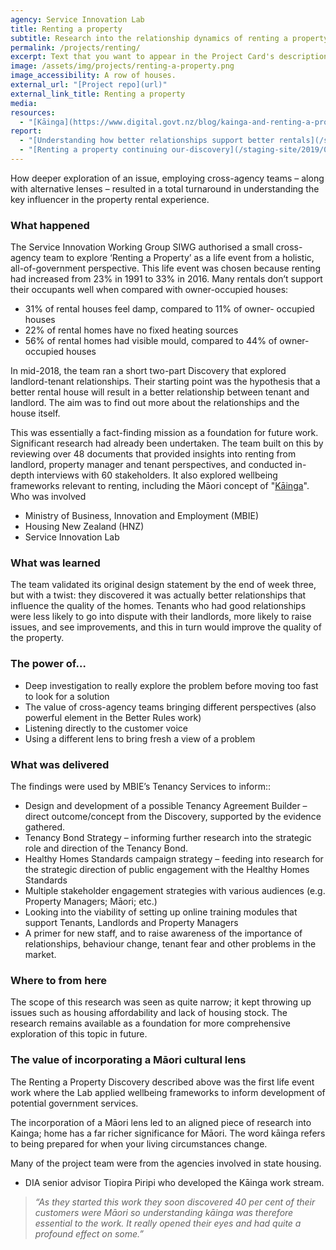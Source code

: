```yaml
---
agency: Service Innovation Lab
title: Renting a property
subtitle: Research into the relationship dynamics of renting a property and ways they impact the renting experience and can make it better.
permalink: /projects/renting/
excerpt: Text that you want to appear in the Project Card's description.
image: /assets/img/projects/renting-a-property.png
image_accessibility: A row of houses.
external_url: "[Project repo](url)"
external_link_title: Renting a property
media:
resources:
  - "[Kāinga](https://www.digital.govt.nz/blog/kainga-and-renting-a-property/)"
report:
  - "[Understanding how better relationships support better rentals](/staging-site/2019/01/28/renting-a-property-understanding-how-better-relationships-support-better-rentals)"
  - "[Renting a property continuing our-discovery](/staging-site/2019/01/30/renting-a-property-continuing-our-discovery)"
---
```


How deeper exploration of an issue, employing cross-agency teams – along with alternative lenses – resulted in a total turnaround in understanding the key influencer in the property rental experience.

### What happened

The Service Innovation Working Group SIWG authorised a small cross-agency team to explore ‘Renting a Property’ as a life event from a holistic, all-of-government perspective. This life event was chosen because renting had increased from 23% in 1991 to 33% in 2016.  Many rentals don’t support their occupants well when compared with owner-occupied houses:

* 31% of rental houses feel damp, compared to 11% of owner- occupied houses
* 22% of rental homes have no fixed heating sources
* 56% of rental homes had visible mould, compared to 44% of owner-occupied houses

In mid-2018, the team ran a short two-part Discovery that explored landlord-tenant relationships. Their starting point was the hypothesis that a better rental house will result in a better relationship between tenant and landlord. The aim was to find out more about the relationships and the house itself.

This was essentially a fact-finding mission as a foundation for future work. Significant research had already been undertaken. The team built on this by reviewing over 48 documents that provided insights into renting from landlord, property manager and tenant perspectives, and conducted in-depth interviews with 60 stakeholders. It also explored wellbeing frameworks relevant to renting, including the Māori concept of "[Kāinga](https://www.digital.govt.nz/blog/kainga-and-renting-a-property/)".
Who was involved

* Ministry of Business, Innovation and Employment (MBIE)
* Housing New Zealand (HNZ)
* Service Innovation Lab

### What was learned

The team validated its original design statement by the end of week three, but with a twist: they discovered it was actually better relationships that influence the quality of the homes. Tenants who had good relationships were less likely to go into dispute with their landlords, more likely to raise issues, and see improvements, and this in turn would improve the quality of the property.

### The power of…

* Deep investigation to really explore the problem before moving too fast to look for a solution
* The value of cross-agency teams bringing different perspectives (also powerful element in the Better Rules work)
* Listening directly to the customer voice
* Using a different lens to bring fresh a view of a problem

### What was delivered

The findings were used by MBIE’s Tenancy Services to inform::

* Design and development of a possible Tenancy Agreement Builder – direct outcome/concept from the Discovery, supported by the evidence gathered.
* Tenancy Bond Strategy – informing further research into the strategic role and direction of the Tenancy Bond.
* Healthy Homes Standards campaign strategy – feeding into research for the strategic direction of public engagement with the Healthy Homes Standards
* Multiple stakeholder engagement strategies with various audiences (e.g. Property Managers; Māori; etc.)
* Looking into the viability of setting up online training modules that support Tenants, Landlords and Property Managers
* A primer for new staff, and to raise awareness of the importance of relationships, behaviour change, tenant fear and other problems in the market.

### Where to from here

The scope of this research was seen as quite narrow; it kept throwing up issues such as housing affordability and lack of housing stock. The research remains available as a foundation for more comprehensive exploration of this topic in future.

### The value of incorporating a Māori cultural lens

The Renting a Property Discovery described above was the first life event work where the Lab applied wellbeing frameworks to inform development of potential government services.

The incorporation of a Māori lens led to an aligned piece of research into Kainga; home has a far richer significance for Māori. The word kāinga refers to being prepared for when your living circumstances change.

Many of the project team were from the agencies involved in state housing.

* DIA senior advisor Tiopira Piripi who developed the Kāinga work stream.

> *“As they started this work they soon discovered 40 per cent of their customers were Māori so understanding kāinga was therefore essential to the work. It really opened their eyes and had quite a profound effect on some.”*
